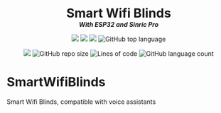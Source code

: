 <p align="center">
  <!--img width="200" src="" alt="logo"-->
  <h1 align="center" style="margin: 0 auto 0 auto;">Smart Wifi Blinds</h1>
  <h5 align="center" style="margin: 0 auto 0 auto;">With ESP32 and Sinric Pro</h5>
</p>

<p align="center">
    <img src="https://img.shields.io/github/last-commit/MemoOR/SmartWifiBlinds">
    <img src="https://img.shields.io/github/issues/MemoOR/SmartWifiBlinds?label=issues">
    <img src="https://img.shields.io/github/stars/MemoOR/SmartWifiBlinds?color=purple&">
    <img alt="GitHub top language" src="https://img.shields.io/github/languages/top/MemoOR/SmartWifiBlinds?color=purple">
</p>

<p align="center">
  <img src="https://img.shields.io/github/languages/code-size/MemoOR/SmartWifiBlinds?color=purple">
  <img alt="GitHub repo size" src="https://img.shields.io/github/repo-size/MemoOR/SmartWifiBlinds?color=purple">
  <img alt="Lines of code" src="https://img.shields.io/tokei/lines/github/MemoOR/SmartWifiBlinds?color=purple&label=total%20lines%20in%20repo">
  <img alt="GitHub language count" src="https://img.shields.io/github/languages/count/MemoOR/SmartWifiBlinds?color=purple">
</p>

# SmartWifiBlinds

Smart Wifi Blinds, compatible with voice assistants
